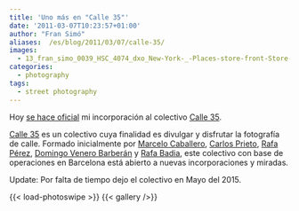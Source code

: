 ```yaml
---
title: 'Uno más en "Calle 35"'
date: '2011-03-07T10:23:57+01:00'
author: "Fran Simó"
aliases:  /es/blog/2011/03/07/calle-35/
images:
  - 13_fran_simo_0039_HSC_4074_dxo_New-York-_-Places-store-front-Store-Fronts-Street-photography-Travelbook_v3-Travelbook_v4.jpg
categories:
  - photography
tags:
  - street photography
---
```


Hoy [se hace oficial](http://calle35.com/nueva-incorporacion-a-calle-35-fran-simo/) mi incorporación al colectivo [Calle 35](http://calle35.com/).

[Calle 35](http://calle35.com/) es un colectivo cuya finalidad es divulgar y disfrutar la fotografía de calle. Formado inicialmente por [Marcelo Caballero](http://marcelocaballero-fotografia.blogspot.com/), [Carlos Prieto](http://cmprieto.blogspot.com/), [Rafa Pérez](http://elfotografoviajero.com/), [Domingo Venero Barberán](http://www.domingovenerobarberan.es/) y [Rafa Badia](http://rafabadia.blogspot.com/), este colectivo con base de operaciones en Barcelona está abierto a nuevas incorporaciones y miradas.

Update: Por falta de tiempo dejo el colectivo en Mayo del 2015.

<!--more-->

{{< load-photoswipe >}}
{{< gallery />}}


